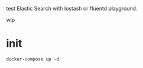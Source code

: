 test Elastic Search with lostash or fluentd playground.

wip

# init 

```
docker-compose up -d
```
